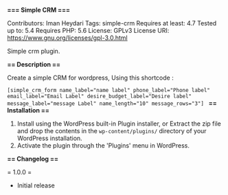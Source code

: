 **=== Simple CRM ===**

Contributors: Iman Heydari
Tags: simple-crm
Requires at least: 4.7
Tested up to: 5.4
Requires PHP: 5.6
License: GPLv3
License URI: https://www.gnu.org/licenses/gpl-3.0.html

Simple crm plugin.

**== Description ==**

Create a simple CRM for wordpress,
Using this shortcode :

`[simple_crm_form name_label="name label" phone_label="Phone label" email_label="Email Label" desire_budget_label="Desire label" message_label="message Label" name_length="10" message_rows="3"]
`
**== Installation ==**

1. Install using the WordPress built-in Plugin installer, or Extract the zip file and drop the contents in the `wp-content/plugins/` directory of your WordPress installation.
2. Activate the plugin through the 'Plugins' menu in WordPress.

**== Changelog ==**

= 1.0.0 =
* Initial release
